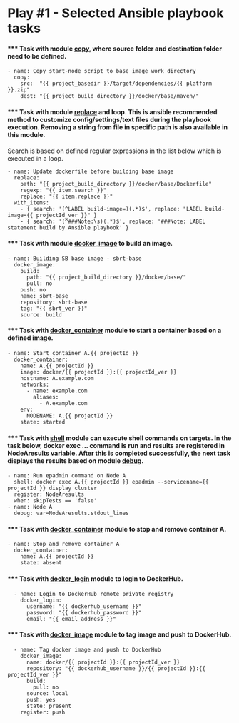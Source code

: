 # Play #1 - Selected Ansible playbook tasks


#### *** Task with module [copy](https://docs.ansible.com/ansible/latest/modules/copy_module.html), where source folder and destination folder need to be defined.
``` 
- name: Copy start-node script to base image work directory
  copy:
    src:  "{{ project_basedir }}/target/dependencies/{{ platform }}.zip"
    dest: "{{ project_build_directory }}/docker/base/maven/"
```

#### *** Task with module [replace](https://docs.ansible.com/ansible/latest/modules/replace_module.html) and loop. This is ansible recommended method to customize config/settings/text files during the playbook execution. Removing a string from file in specific path is also available in this module.
Search is based on defined regular expressions in the list below which is executed in a loop.  
```
- name: Update dockerfile before building base image
  replace:
    path: "{{ project_build_directory }}/docker/base/Dockerfile"
    regexp: "{{ item.search }}"
    replace: "{{ item.replace }}"
  with_items:
    - { search: '(^LABEL build-image=)(.*)$', replace: "LABEL build-image={{ projectId_ver }}" }
    - { search: '(^###Note:\s)(.*)$', replace: '###Note: LABEL statement build by Ansible playbook' }
```

#### *** Task with module [docker_image](https://docs.ansible.com/ansible/latest/modules/docker_image_module.html) to build an image. 
```
- name: Building SB base image - sbrt-base
  docker_image:
    build:
      path: "{{ project_build_directory }}/docker/base/"
      pull: no
    push: no
    name: sbrt-base
    repository: sbrt-base
    tag: "{{ sbrt_ver }}"
    source: build
```

#### *** Task with [docker_container](https://docs.ansible.com/ansible/latest/modules/docker_container_module.html) module to start a container based on a defined image. 
```
- name: Start container A.{{ projectId }}
  docker_container:
    name: A.{{ projectId }}
    image: docker/{{ projectId }}:{{ projectId_ver }}
    hostname: A.example.com
    networks:
      - name: example.com
        aliases:
          - A.example.com
    env:
      NODENAME: A.{{ projectId }}
    state: started
```

#### *** Task with [shell](https://docs.ansible.com/ansible/latest/modules/shell_module.html) module can execute shell commands on targets. In the task below, docker exec … command is run and results are registered in NodeAresults variable. After this is completed successfully, the next task displays the results based on module [debug](https://docs.ansible.com/ansible/latest/modules/debug_module.html).
```
- name: Run epadmin command on Node A
  shell: docker exec A.{{ projectId }} epadmin --servicename={{ projectId }} display cluster
  register: NodeAresults
  when: skipTests == 'false'
- name: Node A
  debug: var=NodeAresults.stdout_lines
```

#### *** Task with [docker_container](https://docs.ansible.com/ansible/latest/modules/docker_container_module.html) module to stop and remove container A.
```
- name: Stop and remove container A
  docker_container:
    name: A.{{ projectId }}
    state: absent
```

#### *** Task with [docker_login](https://docs.ansible.com/ansible/latest/modules/docker_login_module.html) module to login to DockerHub.
```
  - name: Login to DockerHub remote private registry
    docker_login:
      username: "{{ dockerhub_username }}"
      password: "{{ dockerhub_password }}"
      email: "{{ email_address }}"
```

#### *** Task with [docker_image](https://docs.ansible.com/ansible/latest/modules/docker_image_module.html) module to tag image and push to DockerHub. 
```
  - name: Tag docker image and push to DockerHub
    docker_image:
      name: docker/{{ projectId }}:{{ projectId_ver }}
      repository: "{{ dockerhub_username }}/{{ projectId }}:{{ projectId_ver }}"
      build:
        pull: no
      source: local
      push: yes
      state: present
    register: push
```

